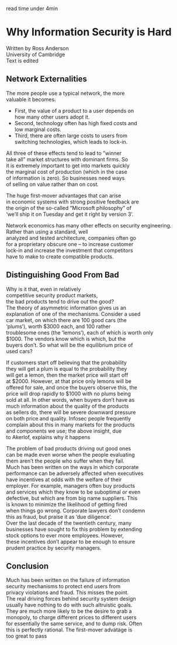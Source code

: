 read time under 4min
# Why Information Security is Hard
Written by Ross Anderson <br>
University of Cambridge <br>
Text is edited
## Network Externalities
The more people use a typical network, the more <br>
valuable it becomes.
- First, the value of a product to a user depends on<br>
how many other users adopt it.
- Second, technology often has high fixed costs and<br>
low marginal costs.
- Third, there are often large costs to users from<br>
switching technologies, which leads to lock-in.

All three of these effects tend to lead to ”winner<br>
take all” market structures with dominant firms. So<br>
it is extremely important to get into markets quickly<br>
the marginal cost of production (which in the case<br>
of information is zero). So businesses need ways<br>
of selling on value rather than on cost.<br>

The huge first-mover advantages that can arise<br>
in economic systems with strong positive feedback are<br>
the origin of the so-called “Microsoft philosophy” of<br>
‘we’ll ship it on Tuesday and get it right by version 3’. 

Network economics has many other effects on security engineering. <br>
Rather than using a standard, well<br>
analyzed and tested architecture, companies often go<br>
for a proprietary obscure one – to increase customer<br>
lock-in and increase the investment that competitors<br>
have to make to create compatible products.<br>

## Distinguishing Good From Bad
Why is it that, even in relatively <br>
competitive  security product markets, <br>
the bad products tend to drive out the good?<br>
The theory of asymmetric information gives us an<br>
explanation of one of the mechanisms. Consider a used<br>
car market, on which there are 100 good cars (the<br>
‘plums’), worth $3000 each, and 100 rather <br>
troublesome ones (the ‘lemons’), each of which is worth only<br>
$1000. The vendors know which is which, but the<br>
buyers don’t. So what will be the equilibrium price of<br>
used cars?<br>

If customers start off believing that the probability<br>
they will get a plum is equal to the probability they<br>
will get a lemon, then the market price will start off<br>
at $2000. However, at that price only lemons will be<br>
offered for sale, and once the buyers observe this, the<br>
price will drop rapidly to $1000 with no plums being<br>
sold at all. In other words, when buyers don’t have as<br>
much information about the quality of the products<br>
as sellers do, there will be severe downward pressure<br>
on both price and quality. Infosec people frequently<br>
complain about this in many markets for the products <br>
and components we use; the above insight, due<br>
to Akerlof, explains why it happens<br>

The problem of bad products driving out good ones<br>
can be made even worse when the people evaluating <br>
them aren’t the people who suffer when they fail.<br>
Much has been written on the ways in which corporate <br>
performance can be adversely affected when executives <br>
have incentives at odds with the welfare of their<br>
employer. For example, managers often buy products<br>
and services which they know to be suboptimal or even<br>
defective, but which are from big name suppliers. This<br>
is known to minimize the likelihood of getting fired<br>
when things go wrong. Corporate lawyers don’t condemn <br>
this as fraud, but praise it as ‘due diligence’.<br>
Over the last decade of the twentieth century, many<br>
businesses have sought to fix this problem by extending<br> 
stock options to ever more employees. However,<br>
these incentives don’t appear to be enough to ensure<br>
prudent practice by security managers.<br>

## Conclusion
Much has been written on the failure of information <br>
security mechanisms to protect end users from<br>
privacy violations and fraud. This misses the point.<br>
The real driving forces behind security system design<br>
usually have nothing to do with such altruistic goals.<br>
They are much more likely to be the desire to grab a<br>
monopoly, to charge different prices to different users<br>
for essentially the same service, and to dump risk. Often<br>
this is perfectly rational. The first-mover advatage is <br>
too great to pass
